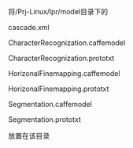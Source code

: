 将/Prj-Linux/lpr/model目录下的

cascade.xml

CharacterRecognization.caffemodel

CharacterRecognization.prototxt

HorizonalFinemapping.caffemodel

HorizonalFinemapping.prototxt

Segmentation.caffemodel

Segmentation.prototxt

放置在该目录